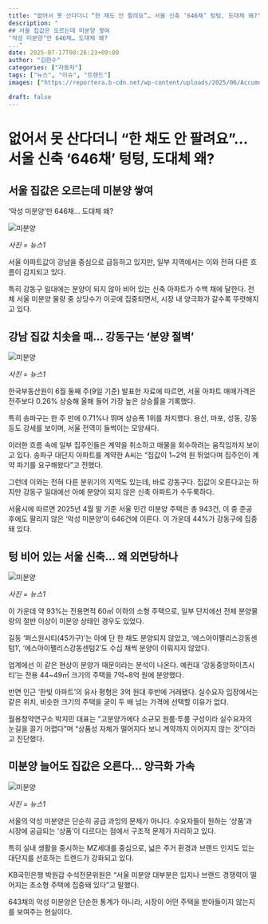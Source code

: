 ```yaml
---
title: "없어서 못 산다더니 “한 채도 안 팔려요”… 서울 신축 ‘646채’ 텅텅, 도대체 왜?"
description: "
## 서울 집값은 오르는데 미분양 쌓여
‘악성 미분양’만 646채… 도대체 왜?
..."
date: 2025-07-17T00:26:23+09:00
author: "김한수"
categories: ["자동차"]
tags: ["뉴스", "이슈", "트렌드"]
images: ["https://reportera.b-cdn.net/wp-content/uploads/2025/06/Accumulation-of-malicious-unsold-housing-in-Seoul-1024x576.jpg"]

draft: false
---
```


# 없어서 못 산다더니 “한 채도 안 팔려요”… 서울 신축 ‘646채’ 텅텅, 도대체 왜?


## 서울 집값은 오르는데 미분양 쌓여
‘악성 미분양’만 646채… 도대체 왜?


![미분양](https://reportera.b-cdn.net/wp-content/uploads/2025/06/Accumulation-of-malicious-unsold-housing-in-Seoul-1024x576.jpg)

*사진 = 뉴스1*

서울 아파트값이 강남을 중심으로 급등하고 있지만, 일부 지역에서는 이와 전혀 다른 흐름이 감지되고 있다.

특히 강동구 일대에는 분양이 되지 않아 비어 있는 신축 아파트가 수백 채에 달한다. 전체 서울 미분양 물량 중 상당수가 이곳에 집중되면서, 시장 내 양극화가 갈수록 뚜렷해지고 있다.


## 강남 집값 치솟을 때… 강동구는 ‘분양 절벽’


![미분양](https://reportera.b-cdn.net/wp-content/uploads/2025/06/부동산-2-5-1024x611.jpg)

*사진 = 뉴스1*

한국부동산원이 6월 둘째 주(9일 기준) 발표한 자료에 따르면, 서울 아파트 매매가격은 전주보다 0.26% 상승해 올해 들어 가장 높은 상승률을 기록했다.

특히 송파구는 한 주 만에 0.71%나 뛰며 상승폭 1위를 차지했다. 용산, 마포, 성동, 강동 등도 강세를 보이며, 서울 전역이 들썩이는 모양새다.

이러한 흐름 속에 일부 집주인들은 계약을 취소하고 매물을 회수하려는 움직임까지 보이고 있다. 송파구 대단지 아파트를 계약한 A씨는 “집값이 1~2억 원 뛰었다며 집주인이 계약 파기를 요구해왔다”고 전했다.

그런데 이와는 전혀 다른 분위기의 지역도 있는데, 바로 강동구다. 집값이 오른다고는 하지만 강동구 일대에선 아예 분양이 되지 않은 신축 아파트가 수두룩하다.

서울시에 따르면 2025년 4월 말 기준 서울 민간 미분양 주택은 총 943건, 이 중 준공 후에도 팔리지 않은 ‘악성 미분양’이 646건에 이른다. 이 가운데 44%가 강동구에 집중돼 있다.


## 텅 비어 있는 서울 신축… 왜 외면당하나


![미분양](https://reportera.b-cdn.net/wp-content/uploads/2025/06/아파트-1-1-1024x729.jpg)

*사진 = 뉴스1*

이 가운데 약 93%는 전용면적 60㎡ 이하의 소형 주택으로, 일부 단지에선 전체 분양물량의 절반 이상이 미분양 상태인 경우도 있었다.

길동 ‘퍼스원시티(45가구)’는 아예 단 한 채도 분양되지 않았고, ‘에스아이팰리스강동센텀1’, ‘에스아이팰리스강동센텀2’도 수십 채씩 분양이 이뤄지지 않았다.

업계에선 이 같은 현상이 분양가 때문이라는 분석이 나온다. 예컨대 ‘강동중앙하이츠시티’는 전용 44~49㎡ 크기의 주택을 7억~8억 원에 분양했다.

반면 인근 ‘한빛 아파트’의 유사 평형은 3억 원대 후반에 거래됐다. 실수요자 입장에서는 같은 위치, 비슷한 크기의 주택을 굳이 두 배 넘는 가격에 선택할 이유가 없다.

월용청약연구소 박지민 대표는 “고분양가에다 소규모 원룸·투룸 구성이라 실수요자의 눈길을 끌기 어렵다”며 “상품성 자체가 떨어지다 보니 계약까지 이어지지 않는 것”이라고 진단했다.


## 미분양 늘어도 집값은 오른다… 양극화 가속


![미분양](https://reportera.b-cdn.net/wp-content/uploads/2025/06/부동산-1-3-1024x625.jpg)

*사진 = 뉴스1*

서울의 악성 미분양은 단순히 공급 과잉의 문제가 아니다. 수요자들이 원하는 ‘상품’과 시장에 공급되는 ‘상품’이 다르다는 점에서 구조적 문제가 자리하고 있다.

특히 실내 생활을 중시하는 MZ세대를 중심으로, 넓은 주거 환경과 브랜드 인지도 있는 대단지를 선호하는 트렌드가 강화되고 있다.

KB국민은행 박원갑 수석전문위원은 “서울 미분양 대부분은 입지나 브랜드 경쟁력이 떨어지는 초소형 주택에 집중돼 있다”고 말했다.

643채의 악성 미분양은 단순한 통계가 아니라, 시장이 어떤 주택을 받아들이지 않는지를 보여주는 현실이다.

